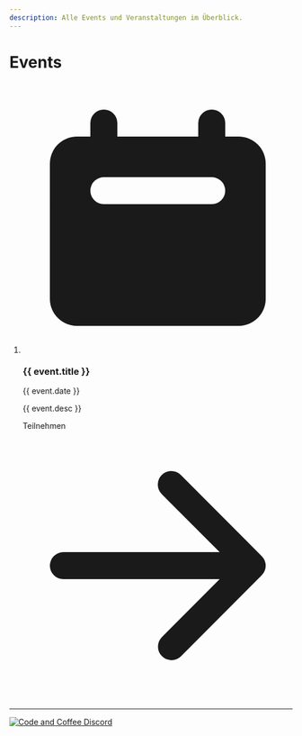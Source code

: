```yaml
---
description: Alle Events und Veranstaltungen im Überblick.
---
```


<script setup>
import { reactive } from 'vue'

const state = reactive({ events: [] })

fetch('https://api.sheetson.com/v2/sheets/Events?' + new URLSearchParams({
    apiKey: 'b4CyrfsTCufxGj7my4eNonELlxNPepoZ6s1AqM0PVrljct8V-u9KCmoRLPVLDQ',
    spreadsheetId: '1PRaIqRnYl2kCCK1w7vFTAJv6GrNdK77bG9XhTn2UxNQ',
    date: Date.now()
  }), {cache: 'no-store'}
).then(response => response.json()).then(json => {
  state.events = json.results.sort((a,b) => b.rowIndex - a.rowIndex)
})
</script>

# Events
>
<ol class="!list-none relative border-l border-gray-200 dark:border-gray-700">
    <li v-for="event in state.events" class="mb-10 ml-6">
        <span class="absolute flex items-center justify-center w-6 h-6 bg-green-200 rounded-full -left-3 ring-8 ring-white dark:ring-green-900 dark:bg-green-900">
            <svg aria-hidden="true" class="w-3 h-3 text-green-600 dark:text-green-400" fill="currentColor" viewBox="0 0 20 20" xmlns="http://www.w3.org/2000/svg"><path fill-rule="evenodd" d="M6 2a1 1 0 00-1 1v1H4a2 2 0 00-2 2v10a2 2 0 002 2h12a2 2 0 002-2V6a2 2 0 00-2-2h-1V3a1 1 0 10-2 0v1H7V3a1 1 0 00-1-1zm0 5a1 1 0 000 2h8a1 1 0 100-2H6z" clip-rule="evenodd"></path></svg>
        </span>
        <h3 class="flex items-center mb-1 text-lg font-semibold text-gray-900 dark:text-white">{{ event.title }}</h3>
        <time class="block mb-2 text-sm font-normal leading-none text-gray-400 dark:text-gray-500">{{ event.date }}</time>
        <p class="mb-4 text-base font-normal text-gray-500 dark:text-gray-400">{{ event.desc }}</p>
        <a v-if="event.join_url" :href="event.join_url" target="_blank" type="button" class="!text-white bg-green-700 hover:bg-green-800 focus:ring-4 focus:outline-none focus:ring-green-300 font-medium rounded-lg text-sm px-5 py-2.5 text-center inline-flex items-center dark:bg-green-600 dark:hover:bg-green-700 dark:focus:ring-green-800">
          Teilnehmen
          <svg aria-hidden="true" class="w-5 h-5 ml-2 -mr-1" fill="currentColor" viewBox="0 0 20 20" xmlns="http://www.w3.org/2000/svg"><path fill-rule="evenodd" d="M10.293 3.293a1 1 0 011.414 0l6 6a1 1 0 010 1.414l-6 6a1 1 0 01-1.414-1.414L14.586 11H3a1 1 0 110-2h11.586l-4.293-4.293a1 1 0 010-1.414z" clip-rule="evenodd"></path></svg>
        </a>
    </li>
</ol>


***
[![Code and Coffee Discord](https://discordapp.com/api/guilds/889432631672983562/widget.png?style=banner2)](http://discord.code-n.coffee)